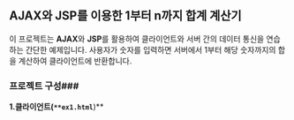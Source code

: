## AJAX와 JSP를 이용한 1부터 n까지 합계 계산기
이 프로젝트는 **AJAX**와 **JSP**를 활용하여 클라이언트와 서버 간의 데이터 통신을 연습하는 간단한 예제입니다. 사용자가 숫자를 입력하면 서버에서 1부터 해당 숫자까지의 합을 계산하여 클라이언트에 반환합니다.



### 프로젝트 구성###
**1.클라이언트(`**ex1.html`**)**
